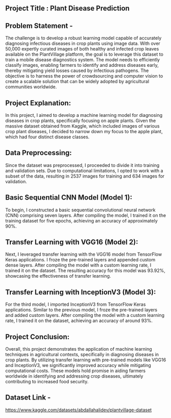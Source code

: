 ## Project Title : Plant Disease Prediction

## Problem Statement - 
The challenge is to develop a robust learning model capable of accurately diagnosing infectious diseases in crop plants using image data. With over 50,000 expertly curated images of both healthy and infected crop leaves available on the PlantVillage platform, the goal is to leverage this dataset to train a mobile disease diagnostics system. The model needs to efficiently classify images, enabling farmers to identify and address diseases early, thereby mitigating yield losses caused by infectious pathogens. The objective is to harness the power of crowdsourcing and computer vision to create a scalable solution that can be widely adopted by agricultural communities worldwide.

## Project Explanation:
In this project, I aimed to develop a machine learning model for diagnosing diseases in crop plants, specifically focusing on apple plants. Given the massive dataset obtained from Kaggle, which included images of various crop plant diseases, I decided to narrow down my focus to the apple plant, which had four distinct disease classes.

## Data Preprocessing:
Since the dataset was preprocessed, I proceeded to divide it into training and validation sets. Due to computational limitations, I opted to work with a subset of the data, resulting in 2537 images for training and 634 images for validation.

## Basic Sequential CNN Model (Model 1):
To begin, I constructed a basic sequential convolutional neural network (CNN) comprising seven layers. After compiling the model, I trained it on the training dataset for five epochs, achieving an accuracy of approximately 90%.

## Transfer Learning with VGG16 (Model 2):
Next, I leveraged transfer learning with the VGG16 model from TensorFlow Keras applications. I froze the pre-trained layers and appended custom dense layers. After compiling the model with a custom learning rate, I trained it on the dataset. The resulting accuracy for this model was 93.92%, showcasing the effectiveness of transfer learning.

## Transfer Learning with InceptionV3 (Model 3):
For the third model, I imported InceptionV3 from TensorFlow Keras applications. Similar to the previous model, I froze the pre-trained layers and added custom layers. After compiling the model with a custom learning rate, I trained it on the dataset, achieving an accuracy of around 93%.

## Project Conclusion:
Overall, this project demonstrates the application of machine learning techniques in agricultural contexts, specifically in diagnosing diseases in crop plants. By utilizing transfer learning with pre-trained models like VGG16 and InceptionV3, we significantly improved accuracy while mitigating computational costs. These models hold promise in aiding farmers worldwide in identifying and addressing crop diseases, ultimately contributing to increased food security.

## Dataset Link -
https://www.kaggle.com/datasets/abdallahalidev/plantvillage-dataset
